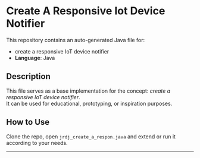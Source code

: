 # Create A Responsive Iot Device Notifier

This repository contains an auto-generated Java file for:

- create a responsive IoT device notifier
- **Language**: Java

## Description

This file serves as a base implementation for the concept: *create a responsive IoT device notifier*.  
It can be used for educational, prototyping, or inspiration purposes.

## How to Use

Clone the repo, open `jrdj_create_a_respon.java` and extend or run it according to your needs.

---



